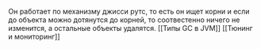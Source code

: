 Он работает по механизму джисси рутс, то есть он ищет корни и если до объекта можно дотянутся до корней, то соотвестенно ничего не изменится, а остальные объекты удалятся. 
[[Типы GC в JVM]]
[[Тюнинг и мониторинг]]

